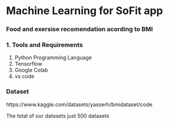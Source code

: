 # Machine Learning for SoFit app

<h3>Food and exersise recomendation acording to BMI</h3>
<h3>1. Tools and Requirements</h3>
<p>
  <ol>
    <li>Python Programming Language</li>
    <li>Tensorflow</li>
    <li>Google Colab</li>
    <li>vs code</li>
  </ol>
</p>

<h3>Dataset</h3>
<p>https://www.kaggle.com/datasets/yasserh/bmidataset/code</p>
<p>The total of our datasets just 500 datasets</p>
